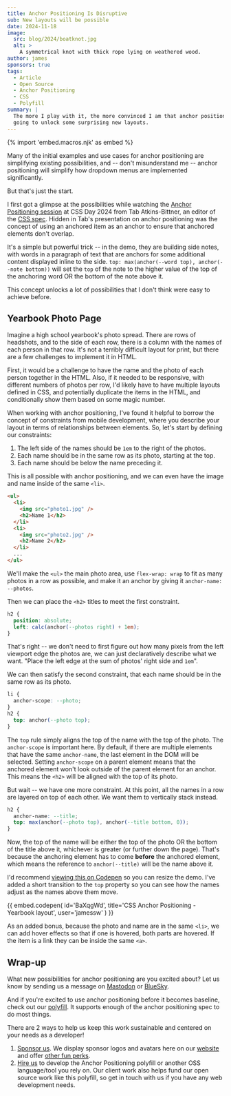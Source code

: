 ```yaml
---
title: Anchor Positioning Is Disruptive
sub: New layouts will be possible
date: 2024-11-18
image:
  src: blog/2024/boatknot.jpg
  alt: >
    A symmetrical knot with thick rope lying on weathered wood.
author: james
sponsors: true
tags:
  - Article
  - Open Source
  - Anchor Positioning
  - CSS
  - Polyfill
summary: |
  The more I play with it, the more convinced I am that anchor positioning is
  going to unlock some surprising new layouts.
---
```


{% import 'embed.macros.njk' as embed %}

Many of the initial examples and use cases for anchor positioning are
simplifying existing possibilities, and -- don't misunderstand me -- anchor
positioning will simplify how dropdown menus are implemented significantly.

But that's just the start.

I first got a glimpse at the possibilities while watching the [Anchor
Positioning session](https://www.youtube.com/watch?v=p18LhnYNkDQ) at CSS Day
2024 from Tab Atkins-Bittner, an editor of the [CSS
spec](https://drafts.csswg.org/css-anchor-position-1/). Hidden in Tab's
presentation on anchor positioning was the concept of using an
anchored item as an anchor to ensure that anchored elements don't overlap.

It's a simple but powerful trick -- in the demo, they are building side notes,
with words in a paragraph of text that are anchors for some additional content
displayed inline to the side. `top: max(anchor(--word top), anchor(--note
bottom))` will set the `top` of the note to the higher value of the top of the
anchoring word OR the bottom of the note above it.

This concept unlocks a lot of possibilities that I don't think were easy to
achieve before.

## Yearbook Photo Page
Imagine a high school yearbook's photo spread. There are rows of headshots, and
to the side of each row, there is a column with the names of each person in that
row. It's not a terribly difficult layout for print, but there are a few
challenges to implement it in HTML.

First, it would be a challenge to have the name and the photo of each person
together in the HTML. Also, if it needed to be responsive, with different
numbers of photos per row, I'd likely have to have multiple layouts defined in
CSS, and potentially duplicate the items in the HTML, and conditionally show
them based on some magic number.

When working with anchor positioning, I've found it helpful to borrow the
concept of constraints from mobile development, where you describe your layout
in terms of relationships between elements. So, let's start by defining our
constraints:

1. The left side of the names should be `1em` to the right of the photos.
2. Each name should be in the same row as its photo, starting at the top.
3. Each name should be below the name preceding it.

This is all possible with anchor positioning, and we can even have the image and
name inside of the same `<li>`.

```html
<ul>
  <li>
    <img src="photo1.jpg" />
    <h2>Name 1</h2>
  </li>
  <li>
    <img src="photo2.jpg" />
    <h2>Name 2</h2>
  </li>
  ...
</ul>
```

We'll make the `<ul>` the main photo area, use `flex-wrap: wrap` to fit as many
photos in a row as possible, and make it an anchor by giving it `anchor-name:
--photos`.

Then we can place the `<h2>` titles to meet the first constraint.

```css
h2 {
  position: absolute;
  left: calc(anchor(--photos right) + 1em);
}
```

That's right -- we don't need to first figure out how many pixels from the left
viewport edge the photos are, we can just declaratively describe what we want.
"Place the left edge at the sum of photos' right side and `1em`".

We can then satisfy the second constraint, that each name should be in the same
row as its photo.

```css
li {
  anchor-scope: --photo;
}
h2 {
  top: anchor(--photo top);
}
```

The `top` rule simply aligns the top of the name with the top of the photo. The
`anchor-scope` is important here. By default, if there are multiple elements
that have the same `anchor-name`, the last element in the DOM will be selected.
Setting `anchor-scope` on a parent element means that the anchored element won't
look outside of the parent element for an anchor. This means the `<h2>` will be
aligned with the top of its photo.

But wait -- we have one more constraint. At this point, all the names in a row are
layered on top of each other. We want them to vertically stack instead.

```css
h2 {
  anchor-name: --title;
  top: max(anchor(--photo top), anchor(--title bottom, 0));
}
```

Now, the top of the name will be either the top of the photo OR the bottom of
the title above it, whichever is greater (or further down the page). That's
because the anchoring element has to come **before** the anchored element, which
means the reference to `anchor(--title)` will be the name above it.

I'd recommend [viewing this on Codepen](https://codepen.io/jamessw/pen/BaXqgWd)
so you can resize the demo. I've added a short transition to the `top` property
so you can see how the names adjust as the names above them move.

{{ embed.codepen(
  id='BaXqgWd',
  title='CSS Anchor Positioning - Yearbook layout',
  user='jamessw'
) }}

As an added bonus, because the photo and name are in the same `<li>`, we can add
hover effects so that if one is hovered, both parts are hovered. If the item is
a link they can be inside the same `<a>`.

## Wrap-up

What new possibilities for anchor positioning are you excited about? Let us know
by sending us a message on [Mastodon](https://front-end.social/@oddbird) or
[BlueSky](https://bsky.app/profile/oddbird.dev).

And if you're excited to use anchor positioning before it becomes baseline,
check out our [polyfill](https://github.com/oddbird/css-anchor-positioning). It
supports enough of the anchor positioning spec to do most things.

There are 2 ways to help us keep this work sustainable and centered on your
needs as a developer!

1. [Sponsor us](https://opencollective.com/oddbird-open-source). We display
   sponsor logos and avatars here on our [website](#open-source-sponsors) and
   offer [other fun perks](https://github.com/sponsors/oddbird).
2. [Hire us](/contact/) to develop the Anchor Positioning polyfill or another
   OSS language/tool you rely on. Our client work also helps fund our open
   source work like this polyfill, so get in touch with us if you have any web
   development needs.
